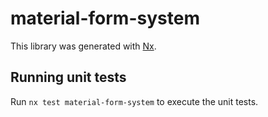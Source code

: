 # material-form-system

This library was generated with [Nx](https://nx.dev).

## Running unit tests

Run `nx test material-form-system` to execute the unit tests.
